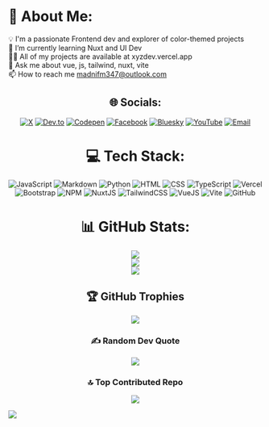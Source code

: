 # 💫 About Me:

💡 I'm a passionate Frontend dev and explorer of color-themed projects<br>🌱 I’m currently learning Nuxt and UI Dev<br>👨‍💻 All of my projects are available at xyzdev.vercel.app<br>💬 Ask me about vue, js, tailwind, nuxt, vite<br>📫 How to reach me madnifm347@outlook.com

<div align="center">

## 🌐 Socials:

[![X](https://img.shields.io/badge/X-000.svg?style=for-the-badge&logo=X&logoColor=E7E9EA)](https://x.com/mfm347)
[![Dev.to](https://img.shields.io/badge/Dev.to-000?style=for-the-badge&logo=dev.to&logoColor=fff)](https://dev.to/mfm347)
[![Codepen](https://img.shields.io/badge/Codepen-000?style=for-the-badge&logo=codepen&logoColor=fff)](https://codepen.io/mfm-347)
[![Facebook](https://img.shields.io/badge/Facebook-0866FF.svg?style=for-the-badge&logo=Facebook&logoColor=F2F4F7)](https://facebook.com/mfm347)
[![Bluesky](https://img.shields.io/badge/bluesky-0085FF?style=for-the-badge&logo=bluesky&logoColor=F1F3F5)](https://bsky.app/profile/mfm347.bsky.social)
[![YouTube](https://img.shields.io/badge/YouTube-F03?style=for-the-badge&logo=YouTube&logoColor=fff)](https://youtube.com/@UC7DjzTLaNw8dtGzyU7m63XQ)
[![Email](https://img.shields.io/badge/Email-fff?style=for-the-badge&logo=gmail&logoColor=ea4335)](mailto:madnifm347@outlook.com)

# 💻 Tech Stack:

![JavaScript](https://img.shields.io/badge/javascript-%23323330.svg?style=for-the-badge&logo=javascript&logoColor=%23F7DF1E)
![Markdown](https://img.shields.io/badge/markdown-%23000000.svg?style=for-the-badge&logo=markdown&logoColor=white)
![Python](https://img.shields.io/badge/python-3670A0?style=for-the-badge&logo=python&logoColor=ffdd54)
![HTML](https://img.shields.io/badge/html5-%23E34F26.svg?style=for-the-badge&logo=html5&logoColor=white)
![CSS](https://img.shields.io/badge/css3-%231572B6.svg?style=for-the-badge&logo=css3&logoColor=white)
![TypeScript](https://img.shields.io/badge/typescript-%23007ACC.svg?style=for-the-badge&logo=typescript&logoColor=white)
![Vercel](https://img.shields.io/badge/vercel-%23000000.svg?style=for-the-badge&logo=vercel&logoColor=white)
![Bootstrap](https://img.shields.io/badge/bootstrap-%238511FA.svg?style=for-the-badge&logo=bootstrap&logoColor=white)
![NPM](https://img.shields.io/badge/NPM-%23CB3837.svg?style=for-the-badge&logo=npm&logoColor=white)
![NuxtJS](https://img.shields.io/badge/Nuxt-002E3B?style=for-the-badge&logo=nuxt&logoColor=#00DC82)
![TailwindCSS](https://img.shields.io/badge/tailwindcss-%2338B2AC.svg?style=for-the-badge&logo=tailwind-css&logoColor=white)
![VueJS](https://img.shields.io/badge/vue.js-%2335495e.svg?style=for-the-badge&logo=vuedotjs&logoColor=%234FC08D)
![Vite](https://img.shields.io/badge/vite-%23646CFF.svg?style=for-the-badge&logo=vite&logoColor=white)
![GitHub](https://img.shields.io/badge/github-%23121011.svg?style=for-the-badge&logo=github&logoColor=white)

# 📊 GitHub Stats:

![](https://github-readme-stats.vercel.app/api?username=MFM-347&theme=midnight-purple&hide_border=false&include_all_commits=true&count_private=false)<br/>
![](https://nirzak-streak-stats.vercel.app/?user=MFM-347&theme=midnight-purple&hide_border=false)<br/>
![](https://github-readme-stats.vercel.app/api/top-langs/?username=MFM-347&theme=midnight-purple&hide_border=false&include_all_commits=true&count_private=false&layout=compact)

## 🏆 GitHub Trophies

![](https://github-profile-trophy.vercel.app/?username=MFM-347&theme=midnight-purple&no-frame=false&no-bg=false&margin-w=4)

### ✍️ Random Dev Quote

![](https://quotes-github-readme.vercel.app/api?type=vertical&theme=github_dark)

### 🔝 Top Contributed Repo

![](https://github-contributor-stats.vercel.app/api?username=MFM-347&limit=5&theme=midnight-purple&combine_all_yearly_contributions=true)

</div>

![](https://komarev.com/ghpvc/?username=MFM-347&abbreviated=true&style=pixel)
